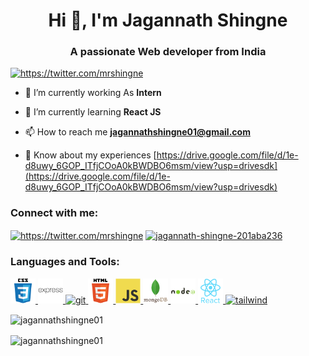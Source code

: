 <h1 align="center">Hi 👋, I'm Jagannath Shingne</h1>
<h3 align="center">A passionate Web developer from India</h3>

<p align="left"> <a href="https://twitter.com/https://twitter.com/mrshingne" target="blank"><img src="https://img.shields.io/twitter/follow/https://twitter.com/mrshingne?logo=twitter&style=for-the-badge" alt="https://twitter.com/mrshingne" /></a> </p>

- 🔭 I’m currently working As **Intern**

- 🌱 I’m currently learning **React JS**

- 📫 How to reach me **jagannathshingne01@gmail.com**

- 📄 Know about my experiences [https://drive.google.com/file/d/1e-d8uwy_6GOP_ITfjCOoA0kBWDBO6msm/view?usp=drivesdk](https://drive.google.com/file/d/1e-d8uwy_6GOP_ITfjCOoA0kBWDBO6msm/view?usp=drivesdk)

<h3 align="left">Connect with me:</h3>
<p align="left">
<a href="https://twitter.com/https://twitter.com/mrshingne" target="blank"><img align="center" src="https://raw.githubusercontent.com/rahuldkjain/github-profile-readme-generator/master/src/images/icons/Social/twitter.svg" alt="https://twitter.com/mrshingne" height="30" width="40" /></a>
<a href="https://linkedin.com/in/jagannath-shingne-201aba236" target="blank"><img align="center" src="https://raw.githubusercontent.com/rahuldkjain/github-profile-readme-generator/master/src/images/icons/Social/linked-in-alt.svg" alt="jagannath-shingne-201aba236" height="30" width="40" /></a>
</p>

<h3 align="left">Languages and Tools:</h3>
<p align="left"> <a href="https://www.w3schools.com/css/" target="_blank" rel="noreferrer"> <img src="https://raw.githubusercontent.com/devicons/devicon/master/icons/css3/css3-original-wordmark.svg" alt="css3" width="40" height="40"/> </a> <a href="https://expressjs.com" target="_blank" rel="noreferrer"> <img src="https://raw.githubusercontent.com/devicons/devicon/master/icons/express/express-original-wordmark.svg" alt="express" width="40" height="40"/> </a> <a href="https://git-scm.com/" target="_blank" rel="noreferrer"> <img src="https://www.vectorlogo.zone/logos/git-scm/git-scm-icon.svg" alt="git" width="40" height="40"/> </a> <a href="https://www.w3.org/html/" target="_blank" rel="noreferrer"> <img src="https://raw.githubusercontent.com/devicons/devicon/master/icons/html5/html5-original-wordmark.svg" alt="html5" width="40" height="40"/> </a> <a href="https://developer.mozilla.org/en-US/docs/Web/JavaScript" target="_blank" rel="noreferrer"> <img src="https://raw.githubusercontent.com/devicons/devicon/master/icons/javascript/javascript-original.svg" alt="javascript" width="40" height="40"/> </a> <a href="https://www.mongodb.com/" target="_blank" rel="noreferrer"> <img src="https://raw.githubusercontent.com/devicons/devicon/master/icons/mongodb/mongodb-original-wordmark.svg" alt="mongodb" width="40" height="40"/> </a> <a href="https://nodejs.org" target="_blank" rel="noreferrer"> <img src="https://raw.githubusercontent.com/devicons/devicon/master/icons/nodejs/nodejs-original-wordmark.svg" alt="nodejs" width="40" height="40"/> </a> <a href="https://reactjs.org/" target="_blank" rel="noreferrer"> <img src="https://raw.githubusercontent.com/devicons/devicon/master/icons/react/react-original-wordmark.svg" alt="react" width="40" height="40"/> </a> <a href="https://tailwindcss.com/" target="_blank" rel="noreferrer"> <img src="https://www.vectorlogo.zone/logos/tailwindcss/tailwindcss-icon.svg" alt="tailwind" width="40" height="40"/> </a> </p>

<p><img align="center" src="https://github-readme-stats.vercel.app/api/top-langs?username=jagannathshingne01&show_icons=true&locale=en&layout=compact" alt="jagannathshingne01" /></p>

<p><img align="center" src="https://github-readme-streak-stats.herokuapp.com/?user=jagannathshingne01&" alt="jagannathshingne01" /></p>
